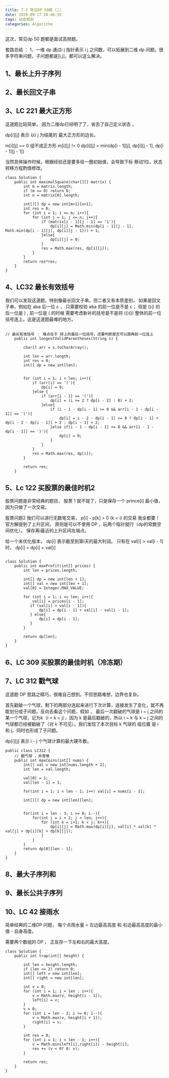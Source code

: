 ```yaml
---
title: 7-3 常见DP 50题（二）
date: 2020-09-17 18:46:59
tags: 动态规划
categories: Algorithm
---
```



这次，常见dp 50 题都是面试高频题。

套路总结 ： 
1、一维 dp 通过i j 指针表示 i j 之间数，可以拓展到二维 dp 问题。很多字符串问题，子问题都是[i,j]，都可以这么解决。



## 1、最长上升子序列

## 2、最长回文子串

## 3、LC 221 最大正方形

这道题比较简单， 因为二维dp已经明了了，省去了自己定义状态 。 

dp[i][j] 表示 以i j 为结尾的 最大正方形的边长。

m[i][j] == 0 组不成正方形
m[i][j] != 0 dp[i][j] = min(dp[i - 1][j], dp[i][j - 1], dp[i - 1][j - 1])

当然具体操作时候，根据经验还是要多给一圈初始值，会导致下标 移动1位，状态转移方程酌情修改。

```
class Solution {
    public int maximalSquare(char[][] matrix) {
        int m = matrix.length;
        if (m == 0) return 0;
        int n = matrix[0].length;

        int[][] dp = new int[m+1][n+1];
        int res = 0;
        for (int i = 1; i <= m; i++){
            for (int j = 1; j <= n; j++){
                if (matrix[i - 1][j - 1] == '1'){
                    dp[i][j] = Math.min(dp[i - 1][j - 1], Math.min(dp[i - 1][j], dp[i][j - 1])) + 1;
                }else{
                    dp[i][j] = 0;
                }
                res = Math.max(res, dp[i][j]);
            }
        }
        return res*res;
    }
}

```


## 4、LC32 最长有效括号

我们可以发现这道题，特别像最长回文子串。但二者又有本质差别， 
如果是回文子串，例如在 aba 后一位 c ， 只需要校验 aba 的前一位是不是 c； 但是 ()() 的 后一位是 ) , 前一位是 ( 的时候 需要考虑新补的括号是不是将 (()()) 整体的前一位括号连上。这是这道题最难的地方。

```

// 最长有效括号 ： 难点在于 拼上的最后一位括号，还要判断是否可以跟再前一位连上
    public int longestValidParentheses(String s) {

        char[] arr = s.toCharArray();

        int len = arr.length;
        int res = 0;
        int[] dp = new int[len];


        for (int i = 1; i < len; i++){
            if (arr[i] == '('){
                dp[i] = 0;
            }else {
                if (arr[i - 1] == '('){
                    dp[i] = (i >= 2 ? dp[i - 2] : 0) + 2;
                }else{
                    if (i - 1 - dp[i - 1] >= 0 && arr[i - 1 - dp[i - 1]] == '('){
                        dp[i] = i - 2 - dp[i - 1] >= 0 ? dp[i - 1] + dp[i - 2 - dp[i - 1]] + 2 : dp[i - 1] + 2;
                    }else if(i - 1 - dp[i - 1] >= 0 && arr[i - 1 - dp[i - 1]] == ')'){
                        dp[i] = 0;
                    }
                }
            }
            res = Math.max(res, dp[i]);
        }

        return res;
    }

```


## 5、Lc 122 买股票的最佳时机2

股票问题是非常经典的题目， 股票 1 就不提了，只是保存一个 prince[i] 最小值，因为只做了一次交易。 

股票问题2 我们可以进行无数笔交易， p[i] - p[k] > 0 (k < i) 的交易 我全都要！ 官方解提到了上升区间， 原则是可以不使用 DP ，玩两个指针就行（dp的常数空间优化）。 保存离i最近的上升区间左端点。

给一个未优化版本， dp[i] 表示截至到第i天的最大利润。 只有在 val[i] > val[i - 1] 时， dp[i] = dp[i] + val[i]


```

class Solution {
    public int maxProfit(int[] prices) {
        int len = prices.length;

        int[] dp = new int[len + 1];
        int[] val = new int[len + 1];
        val[0] = Integer.MAX_VALUE;

        for (int i = 1; i <= len; i++){
            val[i] = prices[i - 1];
           if (val[i] > val[i - 1]){
               dp[i] = dp[i - 1] + val[i] - val[i - 1];
           } else{
               dp[i] = dp[i - 1];
           }
        }
        
        return dp[len];
    }
}
```


## 6、LC 309 买股票的最佳时机（冷冻期）




## 7、LC 312 戳气球

这道题 DP 思路之精巧，很难自己想到。不但思路难想，边界也复杂。

首先戳破一个气球，剩下的两部分连起来进行下次计算，连接发生了变化，就不再能划分成子问题。反向去看这个问题，假如 ， 最后一次戳破的气球是 i ~ j 之间的某一个气球，记为k（i < k < j），因为 k 是最后戳破的，所以 i ~ k 与 k ~ j 之间的气球都已经被戳破了（对 k 不可见）。我们发现了本次目标 k 气球的 临位置 是 i 和 j，同时也形成了子问题。

dp[i][j] 表示 i - j 个气球计算的最大硬币数。

```
public class LC312 {
    // 戳气球 ，非常难
    public int maxCoins(int[] nums) {
        int[] val = new int[nums.length + 2];
        int len = val.length;

        val[0] = 1;
        val[len - 1] = 1;

        for(int i = 1; i < len - 1; i++) val[i] = nums[i - 1];

        int[][] dp = new int[len][len];


        for(int i = len - 3; i >= 0; i--){
            for(int j = i + 2; j < len; j++){
                for (int k = i+1; k < j; k++){
                    dp[i][j] = Math.max(dp[i][j], val[i] * val[k] * val[j] + dp[i][k] + dp[k][j]);
                }
            }
        }
        return dp[0][len - 1];
    }
}
```



## 8、最大子序列和

## 9、最长公共子序列


## 10、LC 42 接雨水

简单经典的二维DP 问题， 每个点雨水量 = 左边最高高度 和 右边最高高度的最小值 -  自身高度。 

需要两个数组的 DP ， 正反存一下左和右的最大高度。 

```
class Solution {
    public int trap(int[] height) {

        int len = height.length;
        if (len <= 2) return 0;
        int[] left = new int[len];
        int[] right = new int[len];

        int v = 0;
        for (int i = 1; i < len ; i++){
            v = Math.max(v, height[i - 1]);
            left[i] = v;
        }
        v = 0;
        for (int i = len - 2; i >= 0; i--){
            v = Math.max(v, height[i + 1]);
            right[i] = v;
        }

        int res = 0;
        for (int i = 1; i < len - 1; i++){
            v = Math.min(left[i],right[i]) - height[i];
            res += (v < 0? 0: v);
        }

        return res;
    }
}


```